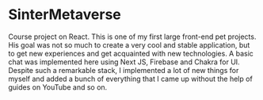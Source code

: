 # SinterMetaverse
Course project on React. This is one of my first large front-end pet projects. 
His goal was not so much to create a very cool and stable application, but to get new experiences and get acquainted with new technologies. 
A basic chat was implemented here using Next JS, Firebase and Chakra for UI. 
Despite such a remarkable stack, I implemented a lot of new things for myself and added a bunch of everything that I came up without the help of guides on YouTube and so on.
